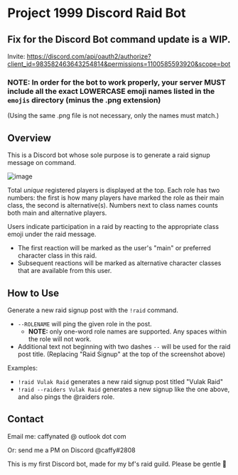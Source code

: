 # Project 1999 Discord Raid Bot

## Fix for the Discord Bot command update is a WIP.

Invite: https://discord.com/api/oauth2/authorize?client_id=983582463643254814&permissions=1100585593920&scope=bot

### NOTE: In order for the bot to work properly, your server MUST include all the exact LOWERCASE emoji names listed in the `emojis` directory (minus the .png extension)

(Using the same .png file is not necessary, only the names must match.)


## Overview

This is a Discord bot whose sole purpose is to generate a raid signup message on command.

![image](https://user-images.githubusercontent.com/16923793/173730670-4c44d9ec-ab8d-4d88-98f5-1e6fa2e2a986.png)

Total *unique* registered players is displayed at the top. Each role has two numbers: the first is how many players have marked the role as their main class, the second is alternative(s).  Numbers next to class names counts both main and alternative players.

Users indicate participation in a raid by reacting to the appropriate class emoji under the raid message.
* The first reaction will be marked as the user's "main" or preferred character class in this raid.
* Subsequent reactions will be marked as alternative character classes that are available from this user.


## How to Use

Generate a new raid signup post with the `!raid` command.
* `--ROLENAME` will ping the given role in the post.
  * **NOTE:** only one-word role names are supported. Any spaces within the role will not work.
* Additional text not beginning with two dashes `--` will be used for the raid post title. (Replacing "Raid Signup" at the top of the screenshot above)

Examples:
* `!raid Vulak Raid` generates a new raid signup post titled "Vulak Raid"
* `!raid --raiders Vulak Raid` generates a new signup like the one above, and also pings the @raiders role.


## Contact

Email me: caffynated @ outlook dot com

Or: send me a PM on Discord @caffy#2808

This is my first Discord bot, made for my bf's raid guild. Please be gentle 🥲
